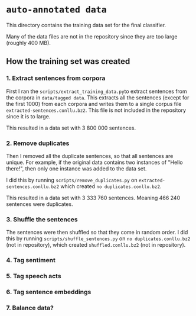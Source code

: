 # `auto-annotated data`
This directory contains the training data set for the final classifier. 

Many of the data files are not in the repository since they are too large (roughly 400 MB). 

## How the training set was created

### 1. Extract sentences from corpora
First I ran the `scripts/extract_training_data.py`to extract sentences from the corpora in `data/tagged data`. This extracts all the sentences (except for the first 1000) from each corpora and writes them to a single corpus file `extracted-sentences.conllu.bz2`. This file is not included in the repository since it is to large.

This resulted in a data set with 3 800 000 sentences.

### 2. Remove duplicates
Then I removed all the duplicate sentences, so that all sentences are unique. For example, if the original data contains two instances of "Hello there!", then only one instance was added to the data set.

I did this by running `scripts/remove_duplicates.py` on `extracted-sentences.conllu.bz2` which created `no duplicates.conllu.bz2`.

This resulted in a data set with 3 333 760 sentences. Meaning 466 240 sentences were duplicates.

### 3. Shuffle the sentences
The sentences were then shuffled so that they come in random order. I did this by running `scripts/shuffle_sentences.py` on `no duplicates.conllu.bz2` (not in repository), which created `shuffled.conllu.bz2` (not in repository).

### 4. Tag sentiment

### 5. Tag speech acts

### 6. Tag sentence embeddings

### 7. Balance data?